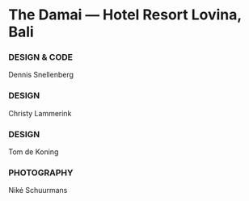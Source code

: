 # The Damai — Hotel Resort Lovina, Bali

### DESIGN & CODE
Dennis Snellenberg

### DESIGN
Christy Lammerink

### DESIGN
Tom de Koning

### PHOTOGRAPHY
Niké Schuurmans

